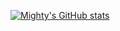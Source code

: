 [![Mighty's GitHub stats](https://github-readme-stats.vercel.app/api?username=mightystuntin&show_icons=true)](https://github.com/anuraghazra/github-readme-stats)
